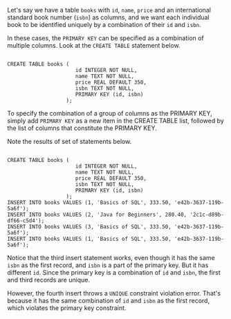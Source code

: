 Let's say we have a table `books` with `id`, `name`, `price` and an international standard book number (`isbn`) as columns, and we want each individual book to be identified uniquely by a combination of their `id` and `isbn`.

In these cases, the `PRIMARY KEY` can be specified as a combination of multiple columns. Look at the `CREATE TABLE` statement below.

<Editor lang="sql" dbName="students3-v1.db" focusTableAfterRun="books">
<code>
CREATE TABLE books (
                      id INTEGER NOT NULL,
                      name TEXT NOT NULL,
                      price REAL DEFAULT 350,
                      isbn TEXT NOT NULL,
                      PRIMARY KEY (id, isbn)
                   );
</code>
</Editor>

To specify the combination of a group of columns as the PRIMARY KEY, simply add `PRIMARY KEY` as a new item in the CREATE TABLE list, followed by the list of columns that constitute the PRIMARY KEY.

Note the results of set of statements below.

<Editor lang="sql" dbName="students3-v1.db" focusTableAfterRun="books">
<code>
CREATE TABLE books (
                      id INTEGER NOT NULL,
                      name TEXT NOT NULL,
                      price REAL DEFAULT 350,
                      isbn TEXT NOT NULL,
                      PRIMARY KEY (id, isbn)
                   );
INSERT INTO books VALUES (1, 'Basics of SQL', 333.50, 'e42b-3637-119b-5a6f');
INSERT INTO books VALUES (2, 'Java for Beginners', 280.40, '2c1c-d89b-df66-c5d4');
INSERT INTO books VALUES (3, 'Basics of SQL', 333.50, 'e42b-3637-119b-5a6f');
INSERT INTO books VALUES (1, 'Basics of SQL', 333.50, 'e42b-3637-119b-5a6f');
</code>
</Editor>

Notice that the third insert statement works, even though it has the same `isbn` as the first record, and `isbn` is a part of the primary key. But it has different `id`. Since the primary key is a combination of `id` and `isbn`, the first and third records are unique.

However, the fourth insert throws a `UNIQUE` constraint violation error. That's because it has the same combination of `id` and `isbn` as the first record, which violates the primary key constraint.

